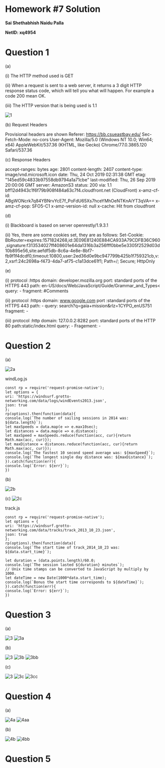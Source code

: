 # Homework #7 Solution

**Sai Shethabhish Naidu Palla**

**NetID: xq4954**

# Question 1

(a) 

(i) The HTTP method used is GET

(ii) When a request is sent to a web server, it returns a 3 digit HTTP response status code, which will tell you what will happen. For example a code 200 mean OK.

(iii) The HTTP version that is being used is 1.1

![1](images/1.PNG)

(b) Request Headers

Provisional headers are shown
Referer: https://bb.csueastbay.edu/
Sec-Fetch-Mode: no-cors
User-Agent: Mozilla/5.0 (Windows NT 10.0; Win64; x64) AppleWebKit/537.36 (KHTML, like Gecko) Chrome/77.0.3865.120 Safari/537.36

(c) Response Headers

accept-ranges: bytes
age: 2801
content-length: 2407
content-type: image/vnd.microsoft.icon
date: Thu, 24 Oct 2019 02:31:38 GMT
etag: "145ed59c4833b97558db9794a1a71cbe"
last-modified: Thu, 26 Sep 2019 20:00:06 GMT
server: AmazonS3
status: 200
via: 1.1 bff12d4943c1f6f79b908f484a63c7f4.cloudfront.net (CloudFront)
x-amz-cf-id: ABgWONcrk7q84YBNrvYcE7f_PoFdU65Xs7hceYMhOeNTKnAiYT3qVA==
x-amz-cf-pop: SFO5-C1
x-amz-version-id: null
x-cache: Hit from cloudfront

(d)

(i) Blackboard is based on server openrestly/1.9.3.1

(ii) Yes, there are some cookies set, they are as follows:
Set-Cookie: BbRouter=expires:1571824268,id:3E09E81240E884CA933A79CDFB36C960,signature:f313534027ff408601e64da1316b3a256fff0bbe5e3305f2529d03d10b895e56,site:aefdf5db-8c6a-4e8e-8bf7-fb9f1f4dcdf0,timeout:10800,user:2ed36d0e9bc947799b425b1f759321cb,v:2,xsrf:24c2698a-f473-4da7-af75-c1a13dce61f1; Path=/; Secure; HttpOnly

(e)

(i) protocol :https 
domain: developer.mozilla.org
port: standard ports of the HTTPS 443
path: en-US/docs/Web/JavaScript/Guide/Grammar_and_Types<
query: - 
fragment: #Comments 

(ii) protocol :https 
domain: www.google.com
port :standard ports of the HTTPS 443
path: -
query: search?q=gaia+mission&rlz=1CYPO_enUS751
fragment: - 

(iii) protocol :http 
domain: 127.0.0.2:8282
port: standard ports of the HTTP 80
path:static/index.html
query: - 
Fragement: -
﻿
​
# Question 2

(a) 

![2a](images/12.PNG)

windLog.js 

	const rp = require('request-promise-native');
	let options = {
	uri: 'https://windsurf.grotto-networking.com/data/logs/windEvents2013.json',
	json: true
	};
	rp(options).then(function(data){
	console.log(`The number of sailing sessions in 2014 was: ${data.length}`);
	let maxSpeeds = data.map(e => e.max10sec);
	let distances = data.map(e => e.distance);
	let maxSpeed = maxSpeeds.reduce(function(acc, cur){return Math.max(acc, cur)});
	let maxDistance = distances.reduce(function(acc, cur){return Math.max(acc, cur)});
	console.log(`The fastest 10 second speed average was: ${maxSpeed}`);
	console.log(`The longest single day distance was: ${maxDistance}`);
	}).catch(function(err){
	console.log(`Error: ${err}`);
	})



(b) 

![2b](images/2.PNG)

(c)
![2c](images/13.PNG)

track.js

	const rp = require('request-promise-native');
	let options = {
	uri: 'https://windsurf.grotto-networking.com/data/tracks/track_2013_10_23.json',
	json: true
	};
	rp(options).then(function(data){
	console.log(`The start time of track_2014_10_23 was: ${data.start_time}`);

	let duration = (data.points.length)/60.0;
	console.log(`The session lasted ${duration} minutes`);
	// Unix time stamps can be converted to JavaScript by multiply by 1000.
	let dateTime = new Date(1000*data.start_time);
	console.log(`Bonus the start time corresponds to ${dateTime}`);
	}).catch(function(err){
	console.log(`Error: ${err}`);
	})



# Question 3

(a)

![3](images/3.PNG)
![3a](images/4.PNG)

(b) 

![3](images/3.PNG)
![3b](images/6.PNG)
![3bb](images/5.PNG)

(c)

![3](images/3.PNG)
![3c](images/7.PNG)
![3cc](images/8.PNG)

# Question 4

(a) 

![4a](images/10.PNG)
![4aa](images/9.PNG)

(b)

![4b](images/12.PNG)
![4bb](images/11.PNG)


# Question 5

